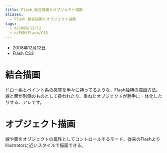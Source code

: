 ```yaml
---
title: Flash_結合描画とオブジェクト描画
aliases:
  - Flash_結合描画とオブジェクト描画
tags:
  - d/2008/12/12
  - n/PGM/Flash/CS3
---
```



- 2008年12月12日
- Flash CS3

結合描画
================================================================================
ドロー系とペイント系の感覚を半々に持ってるような、Flash独特の描画方法。
線と面が別個のものとして扱われたり、重ねたオブジェクトが勝手に一体化したりする、アレです。

オブジェクト描画 
================================================================================
線や面をオブジェクトの属性としてコントロールするモード、従来のFlashよりIllustratorに近いスタイルで描画できる。

